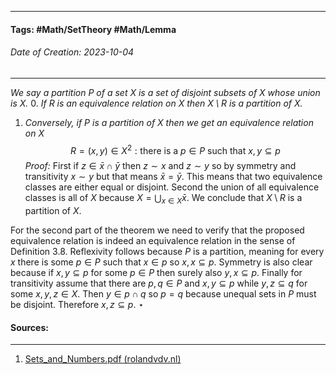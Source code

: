 __________________________________________________________________________
#### **Tags:** #Math/SetTheory #Math/Lemma 
###### *Date of Creation: 2023-10-04*
__________________________________________________________________________

*We say a partition $P$ of a set $X$ is a set of disjoint subsets of $X$ whose union is $X$.*
0. *If $R$ is an equivalence relation on $X$ then $X \setminus R$ is a partition of $X$.* 
1. *Conversely, if $P$ is a partition of $X$ then we get an equivalence relation on $X$* $$R = {(x, y) ∈ X^2 : \text{there is a } p ∈ P \text{ such that } {x, y} ⊆ p}$$
*Proof:* First if $z \in \bar x \cap \bar y$ then $z \sim x$ and $z \sim y$ so by symmetry and transitivity $x \sim y$ but that means $\bar x = \bar y$. This means that two equivalence classes are either equal or disjoint. Second the union of all equivalence classes is all of $X$ because $X = \bigcup _{x \in X} \bar x$. We conclude that $X \setminus R$ is a partition of $X$. 

For the second part of the theorem we need to verify that the proposed equivalence relation is indeed an equivalence relation in the sense of Definition 3.8. Reflexivity follows because $P$ is a partition, meaning for every $x$ there is some $p ∈ P$ such that $x ∈ p$ so ${x, x} ⊆ p.$ Symmetry is also clear because if ${x, y} ⊆ p$ for some $p ∈ P$ then surely also ${y, x} ⊆ p$. Finally for transitivity assume that there are $p, q ∈ P$ and ${x, y} ⊆ p$ while ${y, z} ⊆ q$ for some $x, y, z ∈ X$. Then $y ∈ p ∩ q$ so $p = q$ because unequal sets in $P$ must be disjoint. Therefore ${x, z} ⊆ p.$ $\star$
#### Sources:
__________________________________________________________________________
1. [Sets_and_Numbers.pdf (rolandvdv.nl)](https://www.rolandvdv.nl/Sets_and_Numbers.pdf)